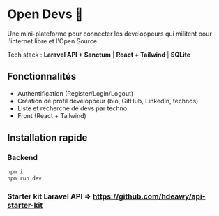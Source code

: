# Open Devs 🚀

Une mini-plateforme pour connecter les développeurs qui militent pour l'internet libre et l'Open Source.

Tech stack : **Laravel API + Sanctum** | **React + Tailwind** | **SQLite**

## Fonctionnalités

- Authentification (Register/Login/Logout)
- Création de profil développeur (bio, GitHub, LinkedIn, technos)
- Liste et recherche de devs par techno
- Front (React + Tailwind)

## Installation rapide

### Backend

```bash
npm i
npm run dev
```

### Starter kit Laravel API => https://github.com/hdeawy/api-starter-kit
